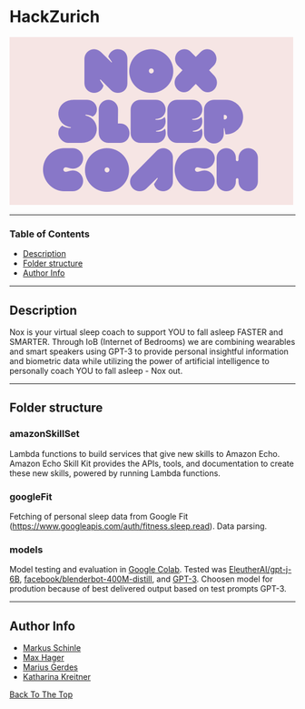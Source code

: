 # HackZurich

![Project Image](profile.png)

---

### Table of Contents

- [Description](#description)
- [Folder structure](#how-to-use)
- [Author Info](#author-info)

---

## Description

Nox is your virtual sleep coach to support YOU to fall asleep FASTER and SMARTER. Through IoB (Internet of Bedrooms) we are combining wearables and smart speakers using GPT-3 to provide personal insightful information and biometric data while utilizing the power of artificial intelligence to personally coach YOU to fall asleep - Nox out.

---
## Folder structure

### amazonSkillSet

Lambda functions to build services that give new skills to Amazon Echo. Amazon Echo Skill Kit provides the APIs, tools, and documentation to create these new skills, powered by running Lambda functions.

### googleFit

Fetching of personal sleep data from Google Fit (https://www.googleapis.com/auth/fitness.sleep.read). Data parsing.

### models 

Model testing and evaluation in [Google Colab](https://colab.research.google.com/drive/1JqCWDZx6_NY8sxCxCiGvXlV9dTdaSSia?usp=sharing). Tested was [EleutherAI/gpt-j-6B](https://huggingface.co/EleutherAI/gpt-j-6B), [facebook/blenderbot-400M-distill](facebook/blenderbot-400M-distill), and [GPT-3](https://beta.openai.com/playground). Choosen model for prodution because of best delivered output based on test prompts GPT-3.

---

## Author Info

- [Markus Schinle](https://github.com/maschinle)
- [Max Hager](https://github.com/yachty66)
- [Marius Gerdes](https://github.com/nobodyz)
- [Katharina Kreitner](https://github.com/Katharina2K)

[Back To The Top](#read-me-template)